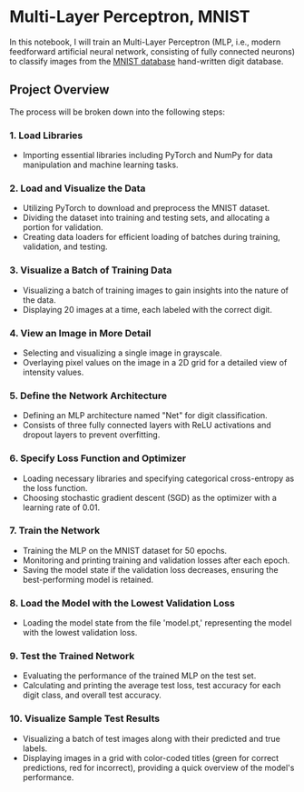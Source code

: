# Multi-Layer Perceptron, MNIST

In this notebook, I will train an Multi-Layer Perceptron (MLP, i.e., modern feedforward artificial neural network, consisting of fully connected neurons) to classify images from the [MNIST database](http://yann.lecun.com/exdb/mnist/) hand-written digit database.

## Project Overview

The process will be broken down into the following steps:
### 1. Load Libraries
   - Importing essential libraries including PyTorch and NumPy for data manipulation and machine learning tasks.

### 2. Load and Visualize the Data
   - Utilizing PyTorch to download and preprocess the MNIST dataset.
   - Dividing the dataset into training and testing sets, and allocating a portion for validation.
   - Creating data loaders for efficient loading of batches during training, validation, and testing.

### 3. Visualize a Batch of Training Data
   - Visualizing a batch of training images to gain insights into the nature of the data.
   - Displaying 20 images at a time, each labeled with the correct digit.

### 4. View an Image in More Detail
   - Selecting and visualizing a single image in grayscale.
   - Overlaying pixel values on the image in a 2D grid for a detailed view of intensity values.

### 5. Define the Network Architecture
   - Defining an MLP architecture named "Net" for digit classification.
   - Consists of three fully connected layers with ReLU activations and dropout layers to prevent overfitting.

### 6. Specify Loss Function and Optimizer
   - Loading necessary libraries and specifying categorical cross-entropy as the loss function.
   - Choosing stochastic gradient descent (SGD) as the optimizer with a learning rate of 0.01.

### 7. Train the Network
   - Training the MLP on the MNIST dataset for 50 epochs.
   - Monitoring and printing training and validation losses after each epoch.
   - Saving the model state if the validation loss decreases, ensuring the best-performing model is retained.

### 8. Load the Model with the Lowest Validation Loss
   - Loading the model state from the file 'model.pt,' representing the model with the lowest validation loss.

### 9. Test the Trained Network
   - Evaluating the performance of the trained MLP on the test set.
   - Calculating and printing the average test loss, test accuracy for each digit class, and overall test accuracy.

### 10. Visualize Sample Test Results
   - Visualizing a batch of test images along with their predicted and true labels.
   - Displaying images in a grid with color-coded titles (green for correct predictions, red for incorrect), providing a quick overview of the model's performance.